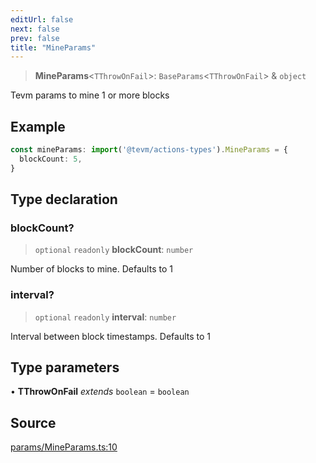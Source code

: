 ```yaml
---
editUrl: false
next: false
prev: false
title: "MineParams"
---
```


> **MineParams**\<`TThrowOnFail`\>: `BaseParams`\<`TThrowOnFail`\> & `object`

Tevm params to mine 1 or more blocks

## Example

```ts
const mineParams: import('@tevm/actions-types').MineParams = {
  blockCount: 5,
}
```

## Type declaration

### blockCount?

> `optional` `readonly` **blockCount**: `number`

Number of blocks to mine. Defaults to 1

### interval?

> `optional` `readonly` **interval**: `number`

Interval between block timestamps. Defaults to 1

## Type parameters

• **TThrowOnFail** *extends* `boolean` = `boolean`

## Source

[params/MineParams.ts:10](https://github.com/evmts/tevm-monorepo/blob/main/packages/actions-types/src/params/MineParams.ts#L10)
